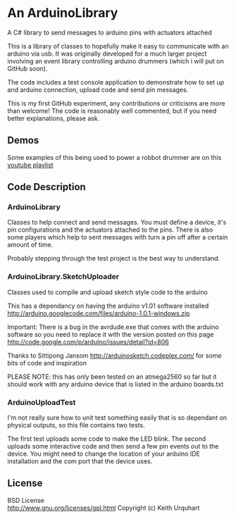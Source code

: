 # An ArduinoLibrary

A C# library to send messages to arduino pins with actuators attached

This is a library of classes to hopefully make it easy to communicate with an arduino via usb.  It was originally developed for a much larger project involving an event library controlling arduino drummers (which i will put on GitHub soon).

The code includes a test console application to demonstrate how to set up and arduino connection, upload code and send pin messages.

This is my first GitHub experiment, any contributions or criticisms are more than welcome!  The code is reasonably well commented, but if you need better explanations, please ask.

## Demos

Some examples of this being used to power a robbot drummer are on this [youtube playlist](http://www.youtube.com/playlist?list=PLD92D7DB13BC6AF1A)

## Code Description

### ArduinoLibrary

Classes to help connect and send messages.  You must define a device, it's pin configurations and the actuators attached to the pins.  There is also some players which help to sent messages with turn a pin off after a certain amount of time.

Probably stepping through the test project is the best way to understand.

### ArduinoLibrary.SketchUploader

Classes used to compile and upload sketch style code to the arduino

This has a dependancy on having the arduino v1.01 software installed
http://arduino.googlecode.com/files/arduino-1.0.1-windows.zip

Important: There is a bug in the avrdude.exe that comes with the arduino software
so you need to replace it with the version posted on this page
http://code.google.com/p/arduino/issues/detail?id=806

Thanks to Sittipong Jansom http://arduinosketch.codeplex.com/ for some bits of code and inspiration

PLEASE NOTE: this has only been tested on an atmega2560 so far but it should work with any arduino device that is listed in the arduino boards.txt

### ArduinoUploadTest

I'm not really sure how to unit test something easily that is so dependant on physical outputs, so this file contains two tests.

The first test uploads some code to make the LED blink.  The second uploads some interactive code and then send a few pin events out to the device.  You might need to change the location of your arduino IDE installation and the com port that the device uses.

## License

BSD License  
http://www.gnu.org/licenses/gpl.html
Copyright (c) Keith Urquhart
